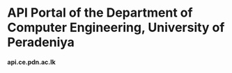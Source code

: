 
# API Portal of the Department of Computer Engineering, University of Peradeniya
#### api.ce.pdn.ac.lk
